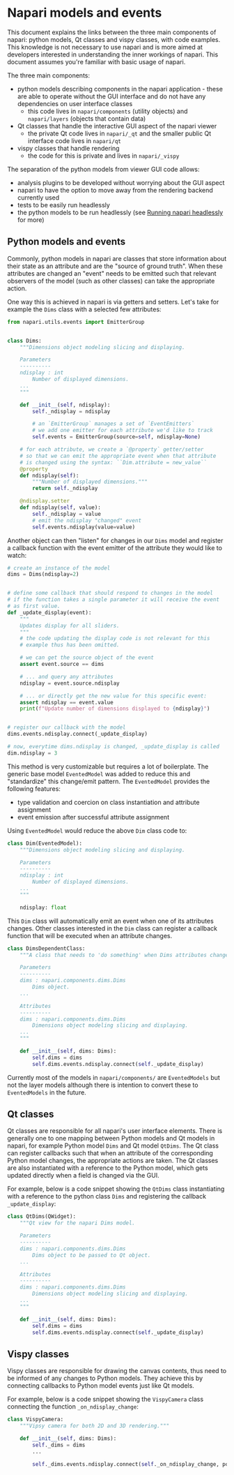 # Napari models and events

This document explains the links between the three main components of napari:
python models, Qt classes and vispy classes, with code examples. This knowledge
is not necessary to use napari and is more aimed at developers interested in
understanding the inner workings of napari. This document assumes you're
familiar with basic usage of napari.

The three main components:

- python models describing components in the napari application - these are able
  to operate without the GUI interface and do not have any dependencies on user
  interface classes
  - this code lives in `napari/components` (utility objects) and
    `napari/layers` (objects that contain data)
- Qt classes that handle the interactive GUI aspect of the napari viewer
  - the private Qt code lives in `napari/_qt` and the smaller public Qt
    interface code lives in `napari/qt`
- vispy classes that handle rendering
  - the code for this is private and lives in `napari/_vispy`

The separation of the python models from viewer GUI code allows:

- analysis plugins to be developed without worrying about the GUI
  aspect
- napari to have the option to move away from the rendering backend currently
  used
- tests to be easily run headlessly
- the python models to be run headlessly (see
  [Running napari headlessly](../howtos/headless) for more)

## Python models and events

Commonly, python models in napari are classes that store information about their
state as an attribute and are the "source of ground truth". When these
attributes are changed an "event" needs to be emitted such that relevant
observers of the model (such as other classes) can take the appropriate
action.

One way this is achieved in napari is via getters and setters. Let's take
for example the `Dims` class with a selected few attributes:

```python
from napari.utils.events import EmitterGroup


class Dims:
    """Dimensions object modeling slicing and displaying.

    Parameters
    ----------
    ndisplay : int
        Number of displayed dimensions.
    ...
    """

    def __init__(self, ndisplay):
        self._ndisplay = ndisplay

        # an `EmitterGroup` manages a set of `EventEmitters`
        # we add one emitter for each attribute we'd like to track
        self.events = EmitterGroup(source=self, ndisplay=None)

    # for each attribute, we create a `@property` getter/setter
    # so that we can emit the appropriate event when that attribute
    # is changed using the syntax: ``Dim.attribute = new_value``
    @property
    def ndisplay(self):
        """Number of displayed dimensions."""
        return self._ndisplay

    @ndisplay.setter
    def ndisplay(self, value):
        self._ndisplay = value
        # emit the ndisplay "changed" event
        self.events.ndisplay(value=value)
```

Another object can then "listen" for changes in our `Dims` model and register
a callback function with the event emitter of the attribute they would like
to watch:

```python
# create an instance of the model
dims = Dims(ndisplay=2)


# define some callback that should respond to changes in the model
# if the function takes a single parameter it will receive the event
# as first value.
def _update_display(event):
    """
    Updates display for all sliders.
    """
    # the code updating the display code is not relevant for this
    # example thus has been omitted.

    # we can get the source object of the event
    assert event.source == dims

    # ... and query any attributes
    ndisplay = event.source.ndisplay

    # ... or directly get the new value for this specific event:
    assert ndisplay == event.value
    print(f"Update number of dimensions displayed to {ndisplay}")


# register our callback with the model
dims.events.ndisplay.connect(_update_display)

# now, everytime dims.ndisplay is changed, _update_display is called
dim.ndisplay = 3
```

This method is very customizable but requires a lot of boilerplate. The
generic base model `EventedModel` was added to reduce this and
"standardize" this change/emit pattern. The `EventedModel` provides the
following features:

- type validation and coercion on class instantiation and attribute assignment
- event emission after successful attribute assignment

Using `EventedModel` would reduce the above `Dim` class code to:

```python
class Dim(EventedModel):
    """Dimensions object modeling slicing and displaying.

    Parameters
    ----------
    ndisplay : int
        Number of displayed dimensions.
    ...
    """

    ndisplay: float
```

This `Dim` class will automatically emit an event when one of its attributes
changes. Other classes interested in the `Dim` class can register a callback
function that will be executed when an attribute changes.

```python
class DimsDependentClass:
    """A class that needs to 'do something' when Dims attributes change.

    Parameters
    ----------
    dims : napari.components.dims.Dims
        Dims object.
    ...

    Attributes
    ----------
    dims : napari.components.dims.Dims
        Dimensions object modeling slicing and displaying.
    ...
    """

    def __init__(self, dims: Dims):
        self.dims = dims
        self.dims.events.ndisplay.connect(self._update_display)
```

Currently most of the models in `napari/components/` are `EventedModels` but
not the layer models although there is intention to convert these to
`EventedModels` in the future.

## Qt classes

Qt classes are responsible for all napari's user interface elements. There is
generally one to one mapping between Python models and Qt models in napari, for
example Python model `Dims` and Qt model `QtDims`.
The Qt class can register callbacks such that when an attribute of the
corresponding Python model changes, the appropriate actions are taken.
The Qt classes are also instantiated with a reference to
the Python model, which gets updated directly when a field is changed via the
GUI.

For example, below is a code snippet showing the `QtDims` class instantiating
with a reference to the python class `Dims` and registering the callback
`_update_display`:

```python
class QtDims(QWidget):
    """Qt view for the napari Dims model.

    Parameters
    ----------
    dims : napari.components.dims.Dims
        Dims object to be passed to Qt object.
    ...

    Attributes
    ----------
    dims : napari.components.dims.Dims
        Dimensions object modeling slicing and displaying.
    ...
    """

    def __init__(self, dims: Dims):
        self.dims = dims
        self.dims.events.ndisplay.connect(self._update_display)
```

## Vispy classes

Vispy classes are responsible for drawing the canvas contents, thus need to be
informed of any changes to Python models. They achieve this by connecting
callbacks to Python model events just like Qt models.

For example, below is a code snippet showing the `VispyCamera` class connecting
the function `_on_ndisplay_change`:

```python
class VispyCamera:
    """Vipsy camera for both 2D and 3D rendering."""

    def __init__(self, dims: Dims):
        self._dims = dims
        ...

        self._dims.events.ndisplay.connect(self._on_ndisplay_change, position="first")
```
